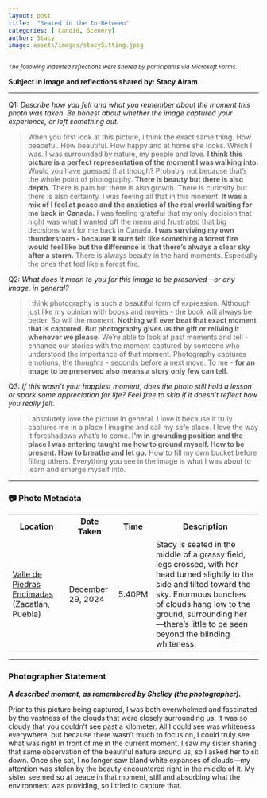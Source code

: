```yaml
---
layout: post
title:  "Seated in the In-Between"
categories: [ Candid, Scenery]
author: Stacy
image: assets/images/stacySitting.jpeg
---
```


<small><em>The following indented reflections were shared by participants via Microsoft Forms.</em></small>

**Subject in image and reflections shared by: Stacy Airam**

***


Q1: *Describe how you felt and what you remember about the moment this photo was taken. Be honest about whether the image captured your experience, or left something out.*

<!--more-->
> When you first look at this picture, i think the exact same thing. How peaceful. How beautiful. How happy and at home she looks. Which I was. I was surrounded by nature, my people and love. **I think this picture is a perfect representation of the moment I was walking into.** Would you have guessed that though? Probably not because that’s the whole point of photography. **There is beauty but there is also depth.** There is pain but there is also growth. There is curiosity but there is also certainty. I was feeling all that in this moment. **It was a mix of I feel at peace and the anxieties of the real world waiting for me back in Canada.** I was feeling grateful that my only decision that night was what I wanted off the menu and frustrated that big decisions wait for me back in Canada. **I was surviving my own thunderstorm - because it sure felt like something a forest fire would feel like but the difference is that there’s always a clear sky after a storm.** There is always beauty in the hard moments. Especially the ones that feel like a forest fire.

Q2: *What does it mean to you for this image to be preserved—or any image, in general?*

> I think photography is such a beautiful form of expression. Although just like my opinion with books and movies - the book will always be better. So will the moment. **Nothing will ever beat that exact moment that is captured. But photography gives us the gift or reliving it whenever we please.** We’re able to look at past moments and tell - enhance our stories with the moment captured by someone who understood the importance of that moment. Photography captures emotions, the thoughts - seconds before a next move. To me - **for an image to be preserved also means a story only few can tell.**

Q3: *If this wasn’t your happiest moment, does the photo still hold a lesson or spark some appreciation for life? Feel free to skip if it doesn’t reflect how you really felt.*

> I absolutely love the picture in general. I love it because it truly captures me in a place I imagine and call my safe place. I love the way it foreshadows what’s to come. **I’m in grounding position and the place I was entering taught me how to ground myself. How to be present. How to breathe and let go.** How to fill my own bucket before filling others. Everything you see in the image is what I was about to learn and emerge myself into.

***

### 📷 Photo Metadata

<table>
    <tr>
        <th>Location</th>
        <th>Date Taken</th>
        <th>Time</th>
        <th>Description</th>
    </tr>
    <tr>
        <td><a href="https://piedrasencimadas.com/">Valle de Piedras Encimadas</a> (Zacatlán, Puebla)</td>
        <td>December 29, 2024</td>
        <td>5:40PM</td>
        <td>Stacy is seated in the middle of a grassy field, legs crossed, with her head turned slightly to the side and tilted toward the sky. Enormous bunches of clouds hang low to the ground, surrounding her—there’s little to be seen beyond the blinding whiteness.</td>
    </tr>
</table>


***

### Photographer Statement
***A described moment, as remembered by Shelley (the photographer).***

Prior to this picture being captured, I was both overwhelmed and fascinated by the vastness of the clouds that were closely surrounding us. It was so cloudy that you couldn’t see past a kilometer. All I could see was whiteness everywhere, but because there wasn’t much to focus on, I could truly see what was right in front of me in the current moment. I saw my sister sharing that same observation of the beautiful nature around us, so I asked her to sit down. Once she sat, I no longer saw bland white expanses of clouds—my attention was stolen by the beauty encountered right in the middle of it. My sister seemed so at peace in that moment, still and absorbing what the environment was providing, so I tried to capture that.